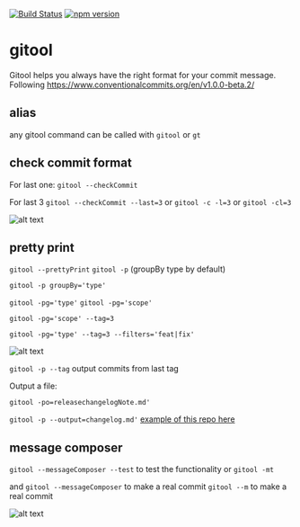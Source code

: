 [![Build Status](https://travis-ci.org/stefdelec/gitool.svg?branch=master)](https://travis-ci.org/stefdelec/gitool)
[![npm version](https://img.shields.io/npm/v/gitool.svg?style=flat)](https://www.npmjs.com/package/gitool)

# gitool

Gitool helps you always have the right format for your commit message.
Following https://www.conventionalcommits.org/en/v1.0.0-beta.2/

## alias
any gitool command can be called with ```gitool``` or ```gt```

## check commit format

For last one:
```gitool --checkCommit```

For last 3
```gitool --checkCommit --last=3```
or ```gitool -c -l=3```
or ```gitool -cl=3```


![alt text](https://raw.githubusercontent.com/stefdelec/gitool/master/readme/commitchecker.png)

## pretty print

```gitool --prettyPrint```
```gitool -p``` (groupBy type by default)

```gitool -p groupBy='type'```

```gitool -pg='type'```
```gitool -pg='scope'```

```gitool -pg='scope' --tag=3```

```gitool -pg='type' --tag=3 --filters='feat|fix'```


![alt text](https://raw.githubusercontent.com/stefdelec/gitool/master/readme/commitprettier.png)

```gitool -p --tag``` output commits from last tag

Output a file:

```gitool -po=releasechangelogNote.md'```

```gitool -p --output=changelog.md'```
[example of this repo here](https://github.com/stefdelec/gitool/blob/master/changelog.md)

## message composer

```gitool --messageComposer --test``` to test the functionality
or ```gitool -mt```

and
```gitool --messageComposer``` to make a real commit
```gitool --m``` to make a real commit


![alt text](https://raw.githubusercontent.com/stefdelec/gitool/master/readme/messagecomposer.png)
